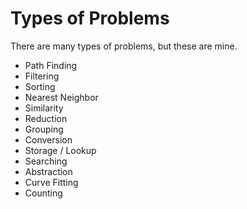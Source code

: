 # Types of Problems

There are many types of problems, but these are mine.

* Path Finding
* Filtering
* Sorting
* Nearest Neighbor
* Similarity
* Reduction
* Grouping
* Conversion
* Storage / Lookup
* Searching
* Abstraction
* Curve Fitting
* Counting


